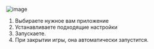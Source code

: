 ![image](https://github.com/GeroinEXP/EggSurpriseClicker/assets/6027753/d630be37-4e5e-40d5-ad9f-6d378b8a9adc)

1. Выбираете нужное вам приложение
2. Устанавливаете подходящие настройки
3. Запускаете.
4. При закрытии игры, она автоматически запустится.
